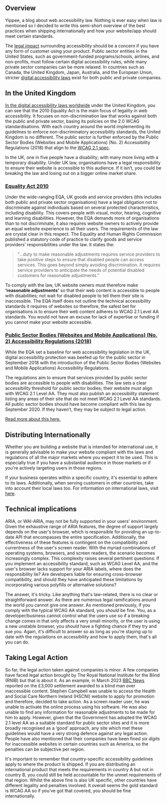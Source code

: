 ## Overview

Yippee, a blog about web accessibility law. Nothing is ever easy when law is mentioned so I decided to write this semi-short overview of the best practices when shipping internationally and how your website/app should meet certain standards.

The [legal impact](https://f.hubspotusercontent30.net/hubfs/3280432/Remediated-2021-Year-End-Report-FINAL.pdf) surrounding accessibility should be a concern if you have any form of customer using your product. Public sector entities in the United States, such as government-funded programs/schools, airlines, and non-profits, must follow certain digital accessibility rules, while many private sector companies can be more relaxed. In countries such as Canada, the United Kingdom, Japan, Australia, and the European Union, stricter [digital accessibility laws](https://www.w3.org/WAI/policies/) exist for both public and private companies.

## In the United Kingdom

[In the digital accessibility laws worldwide](https://www.w3.org/WAI/policies/) under the United Kingdom, you can see that the 2010 Equality Act is the main focus of legality in web accessibility. It focuses on non-discrimination law that works against both the public and private sector, basing its policies on the 2.0 WCAG standardisations. With each country around the world implementing its guidelines to enforce non-discriminatory accessibility standards, the United Kingdom is no different. The public sector is further enforced by the Public Sector Bodies (Websites and Mobile Applications) (No. 2) Accessibility Regulations (2018) that align to the [WCAG 2.1 spec](https://www.w3.org/TR/WCAG21/).

In the UK, one in five people have a disability; with many more living with a temporary disability. Under UK law, organisations have a legal responsibility to ensure their website is accessible to this audience. If it isn’t, you could be breaking the law and losing out on a bigger online market share. 

### [Equality Act 2010](https://www.legislation.gov.uk/ukpga/2010/15/contents)

Under the wide-ranging EQA, UK goods and service providers (this includes both public and private sector organisations) have a legal obligation not to discriminate against individuals based on several protected characteristics, including disability. This covers people with visual, motor, hearing, cognitive and learning disabilities. However, the EQA demands more of organisations than to not discriminate, it also requires website owners to actively provide an equal website experience to all their users. The requirements of the law are crystal clear in this respect. The Equality and Human Rights Commission published a statutory code of practice to clarify goods and service providers’ responsibilities under the law. It states the:

>"…duty to make reasonable adjustments requires service providers to take positive steps to ensure that disabled people can access services. This goes beyond simply avoiding discrimination. It requires service providers to anticipate the needs of potential disabled customers for reasonable adjustments."

To comply with the law, UK website owners must therefore make **‘reasonable adjustments'** so that their web content is accessible to people with disabilities; not wait for disabled people to tell them their site is inaccessible. The EQA itself does not outline the technical accessibility standards it requires of websites so therefore, the safest bet for organisations is to ensure their web content adheres to WCAG 2.1 Level AA standards. You would not have an excuse for lack of expertise or funding if you cannot make your website accessible.

### [Public Sector Bodies (Websites and Mobile Applications) (No. 2) Accessibility Regulations (2018)](https://www.legislation.gov.uk/ukpga/1995/50/contents)

While the EQA set a baseline for web accessibility legislation in the UK, digital accessibility protection was beefed up for the public sector in September 2018 with the introduction of the Public Sector Bodies (Websites and Mobile Applications) Accessibility Regulations.

The regulations aim to ensure that services provided by public sector bodies are accessible to people with disabilities. The law sets a clear accessibility threshold for public sector bodies; their website must align with WCAG 2.1 Level AA. They must also publish an accessibility statement listing any areas of their site that do not meet WCAG 2.1 Level AA standards. All public sector bodies should have become compliant with this law by September 2020. If they haven’t, they may be subject to legal action.

[Read more about this here.](https://www.siteimprove.com/glossary/uk-accessibility-laws/)

## Distributing Internationally

Whether you are building a website that is intended for international use, it is generally advisable to make your website compliant with the laws and regulations of all the major markets where you expect it to be used. This is especially true if you have a substantial audience in those markets or if you're actively targeting users in those regions.

If your business operates within a specific country, it's essential to adhere to its laws. Additionally, when serving customers in other countries, take into account their local laws too. For information on international laws, visit [here](https://www.w3.org/WAI/policies/).

## Technical implications

ARIA, or WAI-ARIA, may not be fully supported in your users' environment. Given the exhaustive range of ARIA features, the degree of support largely depends on the user's browser, which is responsible for providing an up-to-date API that encompasses the entire specification. Additionally, the effectiveness of these features is contingent on the compatibility and currentness of the user's screen reader. With the myriad combinations of operating systems, browsers, and screen readers, the scenario becomes increasingly complex. This complexity raises several pertinent questions: If you implement an accessibility standard, such as WCAG Level AA, and the user's browser lacks support for your ARIA labels, where does the responsibility lie? Are developers liable for ensuring cross-browser compatibility, and should they have anticipated these limitations by incorporating various polyfills or alternative solutions? 

The answer, it's tricky. Like anything that's law-related, there is no clear or straightforward answer. As there are numerous legal ramifications around the world you cannot give one answer. As mentioned previously, if you comply with the typical WCAG AA standard, you *should* be fine. You, as a developer/business cannot control what the users use so if a breaking change comes in that only affects a very small minority, or the user is using a new unstable browser, you *should* have a fighting chance if they try and sue you. Again, it's difficult to answer so as long as you're staying up to date with the regulations on accessibility and how to apply them, that's all you can do.

## Taking Legal Action

So far, the legal action taken against companies is minor. A few companies have faced legal action brought by The Royal National Institute for the Blind (RNIB) but that is about it. As an example, in March 2023 [BBC News](https://www.bbc.co.uk/news/uk-northern-ireland-65100390) reported on the £3,000 settlement awarded to a blind man over inaccessible content. Stephen Campbell was unable to access the Health and Social Care Northern Ireland (HSCNI) website to apply for promotion and therefore, decided to take action. As a screen reader user, he was unable to activate the online process using his software. He was also unable to find any information for reasonable adjustments to be made for him to apply. However, given that the Government has adopted the WCAG 2.1 level AA as a suitable standard for public sector sites and it is more broadly recognised as a ‘good’ approach, any site which met these guidelines would have a very strong defence against any legal action. People have also mentioned that their companies have been fined *six digits* for inaccessible websites in certain countries such as America, so the penalties can be subjective per region.

It's important to remember that country-specific accessibility guidelines apply to where the product is shipped. If you are distributing an international product that meets the requirements in country A but not in country B, you could still be held accountable for the unmet requirements of that region. Whilst the above fine is also UK specific, other countries have different legality and penalties involved. It overall seems the gold standard is WCAG AA so if you've got that covered, you should be fine internationally.